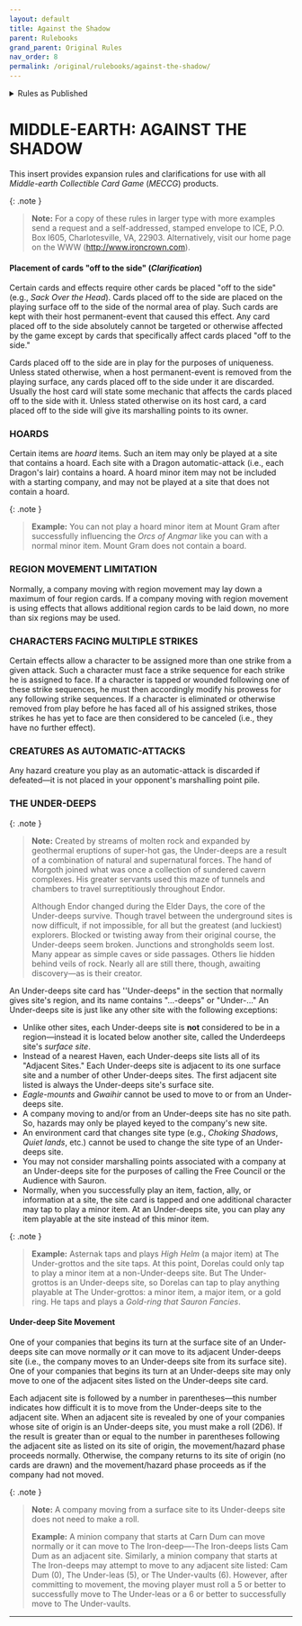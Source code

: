 ```yaml
---
layout: default
title: Against the Shadow
parent: Rulebooks
grand_parent: Original Rules
nav_order: 8
permalink: /original/rulebooks/against-the-shadow/
---
```


<details>
<summary>Rules as Published</summary>
<a href="/assets/files/Middle-earth%20Against%20The%20Shadow.pdf"><img src="/assets/images/meas-cover.gif"></a>
<br>
<a href="/assets/files/Middle-earth%20Against%20The%20Shadow.pdf">Middle-earth Against The Shadow.pdf</a>
</details>

# MIDDLE-EARTH: AGAINST THE SHADOW

This insert provides expansion rules and clarifications for use with all _Middle-earth Collectible Card Game_ (_MECCG_) products.

{: .note }
> **Note:** For a copy of these rules in larger type with more examples send a request and a self-addressed, stamped envelope to ICE, P.O. Box l605, Charlotesville, VA, 22903. Alternatively, visit our home page on the WWW (http://www.ironcrown.com).

#### Placement of cards "off to the side" (_Clarification_)

Certain cards and effects require other cards be placed "off to the side" (e.g., _Sack Over the Head_). Cards placed off to the side are placed on the playing surface off to the side of the normal area of play. Such cards are kept with their host permanent-event that caused this effect. Any card placed off to the side absolutely cannot be targeted or otherwise affected by the game except by cards that specifically affect cards placed "off to the side."

Cards placed off to the side are in play for the purposes of uniqueness. Unless stated otherwise, when a host permanent-event is removed from the playing surface, any cards placed off to the side under it are discarded. Usually the host card will state some mechanic that affects the cards placed off to the side with it. Unless stated otherwise on its host card, a card placed off to the side will give its marshalling points to its owner.

### HOARDS

Certain items are _hoard_ items. Such an item may only be played at a site that contains a hoard. Each site with a Dragon automatic-attack (i.e., each Dragon's lair) contains a hoard. A hoard minor item may not be included with a starting company, and may not be played at a site that does not contain a hoard.

{: .note }
> **Example:** You can not play a hoard minor item at Mount Gram after successfully influencing the _Orcs of Angmar_ like you can with a normal minor item. Mount Gram does not contain a board.

### REGION MOVEMENT LIMITATION

Normally, a company moving with region movement may lay down a maximum of four region cards. If a company moving with region movement is using effects that allows additional region cards to be laid down, no more than six regions may be used.

### CHARACTERS FACING MULTIPLE STRIKES

Certain effects allow a character to be assigned more than one strike from a given attack. Such a character must face a strike sequence for each strike he is assigned to face. If a character is tapped or wounded following one of these strike sequences, he must then accordingly modify his prowess for any following strike sequences. If a character is eliminated or otherwise removed from play before he has faced all of his assigned strikes, those strikes he has yet to face are then considered to be canceled (i.e., they have no further effect).

### CREATURES AS AUTOMATIC-ATTACKS

Any hazard creature you play as an automatic-attack is discarded if defeated—it is not placed in your opponent's marshalling point pile.

### THE UNDER-DEEPS

{: .note }
> **Note:** Created by streams of molten rock and expanded by geothermal eruptions of super-hot gas, the Under-deeps are a result of a combination of natural and supernatural forces. The hand of Morgoth joined what was once a collection of sundered cavern complexes. His greater servants used this maze of tunnels and chambers to travel surreptitiously throughout Endor.
> 
> Although Endor changed during the Elder Days, the core of the Under-deeps survive. Though travel between the underground sites is now difficult, if not impossible, for all but the greatest (and luckiest) explorers. Blocked or
twisting away from their original course, the Under-deeps seem broken. Junctions and strongholds seem lost. Many appear as simple caves or side passages. Others lie hidden behind veils of rock. Nearly all are still there, though, awaiting discovery—as is their creator.

An Under-deeps site card has ''Under-deeps" in the section that normally gives site's region, and its name contains "…-deeps" or "Under-…" An Under-deeps site is just like any other site with the following exceptions:

 - Unlike other sites, each Under-deeps site is **not** considered to be in a region—instead it is located below another site, called the Underdeeps site's _surface site_.
 - Instead of a nearest Haven, each Under-deeps site lists all of its "Adjacent Sites." Each Under-deeps site is adjacent to its one surface site and a number of other Under-deeps sites. The first adjacent site listed is always the Under-deeps site's surface site.
 - _Eagle-mounts_ and _Gwaihir_ cannot be used to move to or from an Under-deeps site.
 - A company moving to and/or from an Under-deeps site has no site path. So, hazards may only be played keyed to the company's new site.
 - An environment card that changes site type (e.g., _Choking Shadows_, _Quiet lands_, etc.) cannot be used to change the site type of an Under-deeps site.
 - You may not consider marshalling points associated with a company at an Under-deeps site for the purposes of calling the Free Council or the Audience with Sauron.
 - Normally, when you successfully play an item, faction, ally, or information at a site, the site card is tapped and one additional character may tap to play a minor item. At an Under-deeps site, you can play any item playable at the site instead of this minor item.

{: .note }
> **Example:** Asternak taps and plays _High Helm_ (a major item) at The Under-grottos and the site taps. At this point, Dorelas could only tap to play a minor item at a non-Under-deeps site. But The Under-grottos is an Under-deeps
site, so Dorelas can tap to play anything playable at The Under-grottos: a minor item, a major item, or a gold ring. He taps and plays a _Gold-ring that Sauron Fancies_.

#### Under-deep Site Movement

One of your companies that begins its turn at the surface site of an Under-deeps site can move normally _or_ it can move to its adjacent Under-deeps site (i.e., the company moves to an Under-deeps site from its surface site). One of your companies that begins its turn at an Under-deeps site may only move to one of the adjacent sites listed on
the Under-deeps site card.

Each adjacent site is followed by a number in parentheses—this number indicates how difficult it is to move from the Under-deeps site to the adjacent site. When an adjacent site is revealed by one of your companies whose site of origin is an Under-deeps site, you must make a roll (2D6). If the result is greater than or equal to the number in parentheses following the adjacent site as listed on its site of origin, the movement/hazard phase proceeds normally. Otherwise, the company returns to its site of origin (no cards are drawn) and the movement/hazard phase proceeds as if the company had not moved.

{: .note }
> **Note:** A company moving from a surface site to its Under-deeps site does not need to make a roll.
> 
> **Example:** A minion company that starts at Carn Dum can move normally or it can move to The Iron-deep—-The Iron-deeps lists Cam Dum as an adjacent site. Similarly, a minion company that starts at The Iron-deeps may attempt to move to any adjacent site listed: Cam Dum (0), The Under-leas (5), or The Under-vaults (6). However, after committing to movement, the moving player must roll a 5 or better to successfully move to The Under-leas or a 6 or better to successfully move to The Under-vaults.

---
